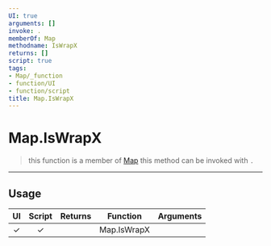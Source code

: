 ```yaml
---
UI: true
arguments: []
invoke: .
memberOf: Map
methodname: IsWrapX
returns: []
script: true
tags:
- Map/_function
- function/UI
- function/script
title: Map.IsWrapX
---
```

# Map.IsWrapX
> this function is a member of [Map](civ-6/lua/Map.md)
> this method can be invoked with `.`
-----
## Usage
|  UI | Script | Returns | Function | Arguments |
|:---:|:------:|-------:|:--------:|:---------|
|✓|✓||Map.IsWrapX||
